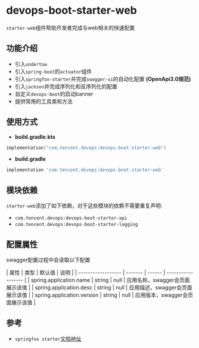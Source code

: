 # devops-boot-starter-web

`starter-web`组件帮助开发者完成与web相关的快速配置

## 功能介绍
- 引入`undertow`
- 引入`spring-boot`的`actuator`组件
- 引入`springfox-starter`并完成`swagger-ui`的自动化配置 **(OpenApi3.0规范)**
- 引入`jackson`并完成序列化和反序列化的配置
- 自定义`devops-boot`的启动banner
- 提供常用的工具类和方法


## 使用方式
- **build.gradle.kts**

```kotlin
implementation("com.tencent.devops:devops-boot-starter-web")
```

- **build.gradle**

```groovy
implementation 'com.tencent.devops:devops-boot-starter-web'
```

## 模块依赖
`starter-web`添加了如下依赖，对于这些模块的依赖不需要重复声明:
- `com.tencent.devops:devops-boot-starter-api`
- `com.tencent.devops:devops-boot-starter-logging`

## 配置属性

swagger配置过程中会读取以下配置

  | 属性               | 类型    | 默认值 | 说明               |
    | ------------------ | ------- | ------ | ------------------ |
  | spring.application.name  | string | null  | 应用名称，swagger会页面展示该值 |
  | spring.application.desc  | string | null  | 应用描述，swagger会页面展示该值 |
  | spring.application.version  | string | null  | 应用版本，swagger会页面展示该值 |

## 参考

- `springfox starter`[文档地址](http://springfox.github.io/springfox/docs/current/)
